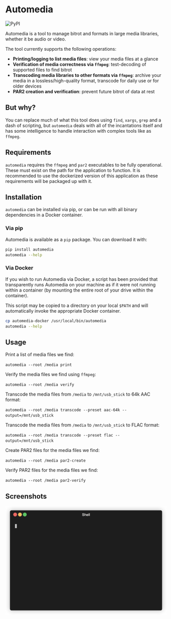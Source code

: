 # Automedia

![PyPI](https://img.shields.io/pypi/v/automedia)

Automedia is a tool to manage bitrot and formats in large media libraries, whether it be audio or video.

The tool currently supports the following operations:

 * **Printing/logging to list media files**: view your media files at a glance
 * **Verification of media correctness via `ffmpeg`**: test-decoding of supported files to find bitrot
 * **Transcoding media libraries to other formats via `ffmpeg`**: archive your media in a lossless/high-quality format, transcode for daily use or for older devices
 * **PAR2 creation and verification**: prevent future bitrot of data at rest

## But why?

You can replace much of what this tool does using `find`, `xargs`, `grep` and a dash of scripting, but `automedia` deals with all of
the incantations itself and has some intelligence to handle interaction with complex tools like as `ffmpeg`.

## Requirements

`automedia` requires the `ffmpeg` and `par2` executables to be fully operational. These must exist on the path for the application to function. It is
recommended to use the dockerized version of this application as these requirements will be packaged up with it.

## Installation

`automedia` can be installed via pip, or can be run with all binary dependencies in a Docker container. 

### Via pip

Automedia is available as a `pip` package. You can download it with:

```bash
pip install automedia
automedia --help
```

### Via Docker

If you wish to run Automedia via Docker, a script has been provided that transparently runs Automedia on your machine as
if it were not running within a container (by mounting the entire root of your drive within the container).

This script may be copied to a directory on your local `$PATH` and will automatically invoke the appropriate Docker container.

```bash
cp automedia-docker /usr/local/bin/automedia
automedia --help
```

## Usage

Print a list of media files we find:

`automedia --root /media print`

Verify the media files we find using `ffmpeg`:

`automedia --root /media verify`

Transcode the media files from `/media` to `/mnt/usb_stick` to 64k AAC format:

`automedia --root /media transcode --preset aac-64k --output=/mnt/usb_stick`

Transcode the media files from `/media` to `/mnt/usb_stick` to FLAC format:

`automedia --root /media transcode --preset flac --output=/mnt/usb_stick`

Create PAR2 files for the media files we find:

`automedia --root /media par2-create`

Verify PAR2 files for the media files we find:

`automedia --root /media par2-verify`

## Screenshots

![An animated GIF showing automedia running a verify operation](docs/render.gif)
